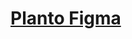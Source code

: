# [Planto Figma](https://www.figma.com/design/7AWBaFoAUibJMqW2yA4yVF/Interactive-Portfolio-Website--Figma-UI-Design-Tutorial-for-Beginners-%7C-Step-by-Step-Guide--Community-?node-id=0-1&t=WWnFsceiqqe70v3T-1)
